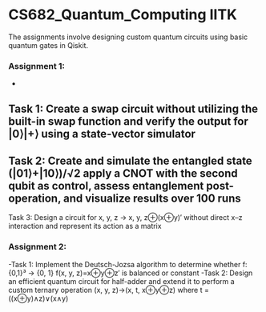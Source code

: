 # CS682_Quantum_Computing IITK
The assignments involve designing custom quantum circuits using basic quantum gates in Qiskit.

### Assignment 1:
-
Task 1: Create a swap circuit without utilizing the built-in swap function and verify the output for |0⟩|+⟩ using a state-vector simulator
-
Task 2: Create and simulate the entangled state (|01⟩+|10⟩)/√2 apply a CNOT with the second qubit as control, assess entanglement post-operation, and visualize results over 100 runs
-
Task 3: Design a circuit for x, y, z → x, y, z⊕(x⊕y)′ without direct x–z interaction and represent its action as a matrix

### Assignment 2: 
-Task 1: Implement the Deutsch-Jozsa algorithm to determine whether f:{0,1}³ → {0, 1} f(x, y, z)=x⊕y⊕z′ is balanced or constant
-Task 2: Design an efficient quantum circuit for half-adder and extend it to perform a custom ternary operation (x, y, z)→(x, t, x⊕y⊕z) where t = ((x⊕y)∧z)∨(x∧y)
